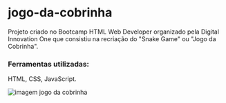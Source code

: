 # jogo-da-cobrinha

Projeto criado no Bootcamp HTML Web Developer organizado pela Digital Innovation One que consistiu na recriação do "Snake Game" ou "Jogo da Cobrinha". 

### Ferramentas utilizadas: 
HTML, CSS, JavaScript. 

<img src = "https://i.imgur.com/fkW1eTc.jpg" alt="imagem jogo da cobrinha"> 
